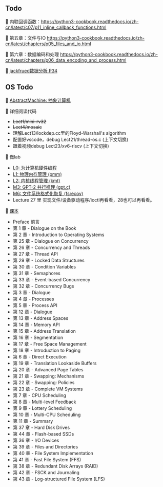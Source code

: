 ## Todo
📌 内联回调函数：https://python3-cookbook.readthedocs.io/zh-cn/latest/c07/p11_inline_callback_functions.html

📌 第五章：文件与IO https://python3-cookbook.readthedocs.io/zh-cn/latest/chapters/p05_files_and_io.html

📌 第六章：数据编码和处理 https://python3-cookbook.readthedocs.io/zh-cn/latest/chapters/p06_data_encoding_and_process.html

📌 [jackfrued数据分析 P34](https://www.bilibili.com/video/BV13t4y1a7TV?spm_id_from=333.788.videopod.sections&vd_source=2a33d03ec3e67e46971208a7faa0dcda)

## OS Todo
📌 [AbstractMachine: 抽象计算机](https://jyywiki.cn/AbstractMachine/)

📌 详细阅读代码

* ~~Lect1/mini-rv32~~ 
* ~~Lect4/mosaic~~
* 理解Lect13/lockdep.cc里的Floyd-Warshall's algorithm
* 配置好vscode，debug Lect21/thread-os.c (上下文切换)
* 跟着视频debug Lect23/xv6-riscv (上下文切换)

📌 做lab

* [L0: 为计算机硬件编程](https://jyywiki.cn/OS/2024/labs/L0.md)
* [L1: 物理内存管理 (pmm)](https://jyywiki.cn/OS/2024/labs/L1.md)
* [L2: 内核线程管理 (kmt)](https://jyywiki.cn/OS/2024/labs/L2.md)
* [M3: GPT-2 并行推理 (gpt.c)](https://jyywiki.cn/OS/2024/labs/M3.md)
* [M6: 文件系统格式化恢复 (fsrecov)](https://jyywiki.cn/OS/2024/labs/M6.md)
* Lecture 27 里 实现文件/设备驱动程序/ioctl再看看，28也可以再看看。

📌 [课本](https://pages.cs.wisc.edu/~remzi/OSTEP/)

* Preface 前言
* 第 1 章 - Dialogue on the Book
* 第 2 章 - Introduction to Operating Systems
* 第 25 章 - Dialogue on Concurrency
* 第 26 章 - Concurrency and Threads
* 第 27 章 - Thread API
* 第 29 章 - Locked Data Structures
* 第 30 章 - Condition Variables
* 第 31 章 - Semaphores
* 第 33 章 - Event-based Concurrency
* 第 32 章 - Concurrency Bugs
* 第 3 章 - Dialogue
* 第 4 章 - Processes
* 第 5 章 - Process API
* 第 12 章 - Dialogue
* 第 13 章 - Address Spaces
* 第 14 章 - Memory API
* 第 15 章 - Address Translation
* 第 16 章 - Segmentation
* 第 17 章 - Free Space Management
* 第 18 章 - Introduction to Paging
* 第 6 章 - Direct Execution
* 第 19 章 - Translation Lookaside Buffers
* 第 20 章 - Advanced Page Tables
* 第 21 章 - Swapping: Mechanisms
* 第 22 章 - Swapping: Policies
* 第 23 章 - Complete VM Systems
* 第 7 章 - CPU Scheduling
* 第 8 章 - Multi-level Feedback
* 第 9 章 - Lottery Scheduling
* 第 10 章 - Multi-CPU Scheduling
* 第 11 章 - Summary
* 第 37 章 - Hard Disk Drives
* 第 44 章 - Flash-based SSDs
* 第 36 章 - I/O Devices
* 第 39 章 - Files and Directories
* 第 40 章 - File System Implementation
* 第 41 章 - Fast File System (FFS)
* 第 38 章 - Redundant Disk Arrays (RAID)
* 第 42 章 - FSCK and Journaling
* 第 43 章 - Log-structured File System (LFS)

